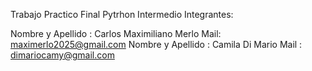 Trabajo Practico Final Pytrhon Intermedio 
Integrantes:

Nombre y Apellido : Carlos Maximiliano Merlo
Mail: maximerlo2025@gmail.com
Nombre y Apellido : Camila Di Mario
Mail : dimariocamy@gmail.com
